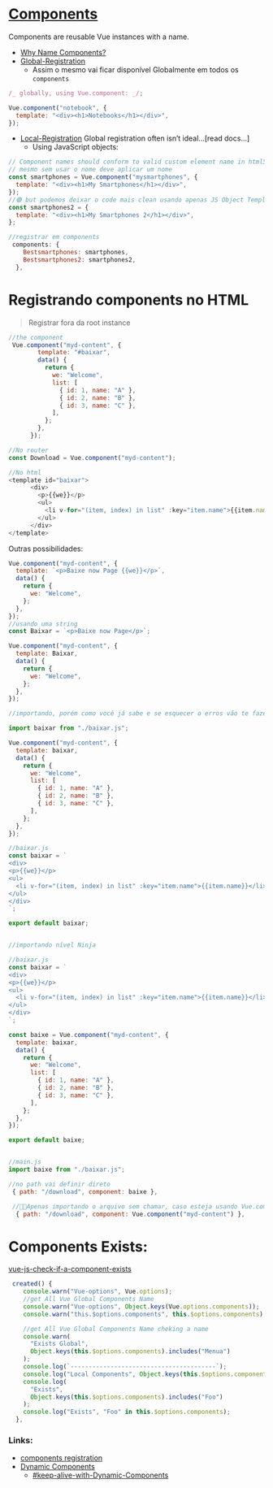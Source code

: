 # [Components](https://v2.vuejs.org/v2/guide/components.html)

Components are reusable Vue instances with a name.

- [Why Name Components?](https://v2.vuejs.org/v2/guide/components-registration.html#Component-Names)
- [Global-Registration](https://v2.vuejs.org/v2/guide/components-registration.html#Global-Registration)
  - Assim o mesmo vai ficar disponível Globalmente em todos os `components`

```js
/_ globally, using Vue.component: _/;

Vue.component("notebook", {
  template: "<div><h1>Notebooks</h1></div>",
});
```

- [Local-Registration](https://v2.vuejs.org/v2/guide/components-registration.html#Local-Registration)
  Global registration often isn’t ideal...[read docs...]
  - Using JavaScript objects:

```js
// Component names should conform to valid custom element name in html5 specification.
// mesmo sem usar o nome deve aplicar um nome
const smartphones = Vue.component("mysmartphones", {
  template: "<div><h1>My Smartphones</h1></div>",
});
//🟢 but podemos deixar o code mais clean usando apenas JS Object Templates / string templates
const smartphones2 = {
  template: "<div><h1>My Smartphones 2</h1></div>",
};

//registrar em components
 components: {
    Bestsmartphones: smartphones,
    Bestsmartphones2: smartphones2,
  },
```

# Registrando components no HTML

> Registrar fora da root instance

```js
//the component
 Vue.component("myd-content", {
        template: "#baixar",
        data() {
          return {
            we: "Welcome",
            list: [
              { id: 1, name: "A" },
              { id: 2, name: "B" },
              { id: 3, name: "C" },
            ],
          };
        },
      });

//No router
const Download = Vue.component("myd-content");

//No html
<template id="baixar">
      <div>
        <p>{{we}}</p>
        <ul>
          <li v-for="(item, index) in list" :key="item.name">{{item.name}}</li>
        </ul>
      </div>
</template>
```

Outras possibilidades:

```js
Vue.component("myd-content", {
  template: `<p>Baixe now Page {{we}}</p>`,
  data() {
    return {
      we: "Welcome",
    };
  },
});
//usando uma string
const Baixar = `<p>Baixe now Page</p>`;

Vue.component("myd-content", {
  template: Baixar,
  data() {
    return {
      we: "Welcome",
    };
  },
});

//importando, porém como você já sabe e se esquecer o erros vão te fazer lembrar, precisamos do nosso code em um arquivo separado + type module para fazer importações

import baixar from "./baixar.js";

Vue.component("myd-content", {
  template: baixar,
  data() {
    return {
      we: "Welcome",
      list: [
        { id: 1, name: "A" },
        { id: 2, name: "B" },
        { id: 3, name: "C" },
      ],
    };
  },
});

//baixar.js
const baixar = `
<div>
<p>{{we}}</p>
<ul>
  <li v-for="(item, index) in list" :key="item.name">{{item.name}}</li>
</ul>
</div>
`;

export default baixar;


//importando nível Ninja

//baixar.js
const baixar = `
<div>
<p>{{we}}</p>
<ul>
  <li v-for="(item, index) in list" :key="item.name">{{item.name}}</li>
</ul>
</div>
`;

const baixe = Vue.component("myd-content", {
  template: baixar,
  data() {
    return {
      we: "Welcome",
      list: [
        { id: 1, name: "A" },
        { id: 2, name: "B" },
        { id: 3, name: "C" },
      ],
    };
  },
});

export default baixe;


//main.js
import baixe from "./baixar.js";

//no path vai definir direto
 { path: "/download", component: baixe },

 //📍❌Apenas importando o arquivo sem chamar, caso esteja usando Vue.component, o mesmo será detectado automaticamente, porém é necessário Vue.component em cada arquivo o que deixa nosso code BAD
  { path: "/download", component: Vue.component("myd-content") },
```

# Components Exists:

[vue-js-check-if-a-component-exists](https://stackoverflow.com/questions/37389788/vue-js-check-if-a-component-exists)

```javascript
 created() {
    console.warn("Vue-options", Vue.options);
    //get All Vue Global Components Name
    console.warn("Vue-options", Object.keys(Vue.options.components));
    console.warn("this.$options.components", this.$options.components);

    //get All Vue Global Components Name cheking a name
    console.warn(
      "Exists Global",
      Object.keys(this.$options.components).includes("Menua")
    );
    console.log(`----------------------------------------`);
    console.log("Local Components", Object.keys(this.$options.components));
    console.log(
      "Exists",
      Object.keys(this.$options.components).includes("Foo")
    );
    console.log("Exists", "Foo" in this.$options.components);
  },
```

### Links:

- [components registration](https://v2.vuejs.org/v2/guide/components-registration.html)
- [Dynamic Components](https://v2.vuejs.org/v2/guide/components.html#Dynamic-Components)
  - [#keep-alive-with-Dynamic-Components](https://v2.vuejs.org/v2/guide/components-dynamic-async.html#keep-alive-with-Dynamic-Components)
